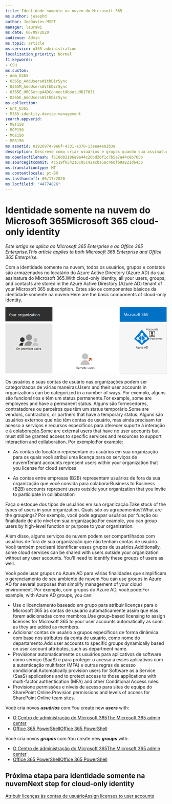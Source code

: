 ```yaml
---
title: Identidade somente na nuvem do Microsoft 365
ms.author: josephd
author: JoeDavies-MSFT
manager: laurawi
ms.date: 06/09/2020
audience: Admin
ms.topic: article
ms.service: o365-administration
localization_priority: Normal
f1.keywords:
- CSH
ms.custom:
- Adm_O365
- O365p_AddUsersWithDirSync
- O365M_AddUsersWithDirSync
- O365E_HRCSetupAADConnectAboutLM617031
- O365E_AddUsersWithDirSync
ms.collection:
- Ent_O365
- M365-identity-device-management
search.appverid:
- MET150
- MOP150
- MOE150
- MBS150
ms.assetid: 01920974-9e6f-4331-a370-13aea4e82b3e
description: Descreve como criar usuários e grupos quando sua assinatura do Microsoft 365 estiver usando a identidade somente de nuvem.
ms.openlocfilehash: f510d82186e9a44c20bd20f1c7b5a7a44c8b765b
ms.sourcegitcommit: 4c519f054216c05c42acba5ac460fb9a821d6436
ms.translationtype: MT
ms.contentlocale: pt-BR
ms.lasthandoff: 06/17/2020
ms.locfileid: "44774826"
---
```

# <a name="microsoft-365-cloud-only-identity"></a><span data-ttu-id="b0dcb-103">Identidade somente na nuvem do Microsoft 365</span><span class="sxs-lookup"><span data-stu-id="b0dcb-103">Microsoft 365 cloud-only identity</span></span>

<span data-ttu-id="b0dcb-104">*Este artigo se aplica ao Microsoft 365 Enterprise e ao Office 365 Enterprise.*</span><span class="sxs-lookup"><span data-stu-id="b0dcb-104">*This article applies to both Microsoft 365 Enterprise and Office 365 Enterprise.*</span></span>

<span data-ttu-id="b0dcb-105">Com a identidade somente na nuvem, todos os usuários, grupos e contatos são armazenados no locatário do Azure Active Directory (Azure AD) da sua assinatura do Microsoft 365.</span><span class="sxs-lookup"><span data-stu-id="b0dcb-105">With cloud-only identity, all your users, groups, and contacts are stored in the Azure Active Directory (Azure AD) tenant of your Microsoft 365 subscription.</span></span> <span data-ttu-id="b0dcb-106">Estes são os componentes básicos da identidade somente na nuvem.</span><span class="sxs-lookup"><span data-stu-id="b0dcb-106">Here are the basic components of cloud-only identity.</span></span>
 
![Os componentes básicos da identidade somente na nuvem](./media/about-office-365-identity/cloud-only-identity.png)

<span data-ttu-id="b0dcb-108">Os usuários e suas contas de usuário nas organizações podem ser categorizados de várias maneiras.</span><span class="sxs-lookup"><span data-stu-id="b0dcb-108">Users and their user accounts in organizations can be categorized in a number of ways.</span></span> <span data-ttu-id="b0dcb-109">Por exemplo, alguns são funcionários e têm um status permanente.</span><span class="sxs-lookup"><span data-stu-id="b0dcb-109">For example, some are employees and have a permanent status.</span></span> <span data-ttu-id="b0dcb-110">Alguns são fornecedores, contratadores ou parceiros que têm um status temporário.</span><span class="sxs-lookup"><span data-stu-id="b0dcb-110">Some are vendors, contractors, or partners that have a temporary status.</span></span> <span data-ttu-id="b0dcb-111">Alguns são usuários externos que não têm contas de usuário, mas ainda precisam ter acesso a serviços e recursos específicos para oferecer suporte à interação e à colaboração.</span><span class="sxs-lookup"><span data-stu-id="b0dcb-111">Some are external users that have no user accounts but must still be granted access to specific services and resources to support interaction and collaboration.</span></span> <span data-ttu-id="b0dcb-112">Por exemplo:</span><span class="sxs-lookup"><span data-stu-id="b0dcb-112">For example:</span></span>

- <span data-ttu-id="b0dcb-113">As contas do locatário representam os usuários em sua organização para os quais você atribui uma licença para os serviços de nuvem</span><span class="sxs-lookup"><span data-stu-id="b0dcb-113">Tenant accounts represent users within your organization that you license for cloud services</span></span>

- <span data-ttu-id="b0dcb-114">As contas entre empresas (B2B) representam usuários de fora da sua organização que você convida para colaborar</span><span class="sxs-lookup"><span data-stu-id="b0dcb-114">Business to Business (B2B) accounts represent users outside your organization that you invite to participate in collaboration</span></span>

<span data-ttu-id="b0dcb-115">Faça o estoque dos tipos de usuários em sua organização.</span><span class="sxs-lookup"><span data-stu-id="b0dcb-115">Take stock of the types of users in your organization.</span></span> <span data-ttu-id="b0dcb-116">Quais são os agrupamentos?</span><span class="sxs-lookup"><span data-stu-id="b0dcb-116">What are the groupings?</span></span> <span data-ttu-id="b0dcb-117">Por exemplo, você pode agrupar usuários por função ou finalidade de alto nível em sua organização.</span><span class="sxs-lookup"><span data-stu-id="b0dcb-117">For example, you can group users by high-level function or purpose to your organization.</span></span>

<span data-ttu-id="b0dcb-p104">Além disso, alguns serviços de nuvem podem ser compartilhados com usuários de fora de sua organização que não tenham contas de usuário. Você também precisará identificar esses grupos de usuários.</span><span class="sxs-lookup"><span data-stu-id="b0dcb-p104">Additionally, some cloud services can be shared with users outside your organization without any user accounts. You'll need to identify these groups of users as well.</span></span>

<span data-ttu-id="b0dcb-120">Você pode usar grupos no Azure AD para várias finalidades que simplificam o gerenciamento de seu ambiente de nuvem.</span><span class="sxs-lookup"><span data-stu-id="b0dcb-120">You can use groups in Azure AD for several purposes that simplify management of your cloud environment.</span></span> <span data-ttu-id="b0dcb-121">Por exemplo, com grupos do Azure AD, você pode:</span><span class="sxs-lookup"><span data-stu-id="b0dcb-121">For example, with Azure AD groups, you can:</span></span>

- <span data-ttu-id="b0dcb-122">Use o licenciamento baseado em grupo para atribuir licenças para o Microsoft 365 às contas de usuário automaticamente assim que elas forem adicionadas como membros.</span><span class="sxs-lookup"><span data-stu-id="b0dcb-122">Use group-based licensing to assign licenses for Microsoft 365 to your user accounts automatically as soon as they are added as members.</span></span>
- <span data-ttu-id="b0dcb-123">Adicionar contas de usuário a grupos específicos de forma dinâmica com base nos atributos da conta de usuário, como nome do departamento.</span><span class="sxs-lookup"><span data-stu-id="b0dcb-123">Add user accounts to specific groups dynamically based on user account attributes, such as department name.</span></span>
- <span data-ttu-id="b0dcb-124">Provisionar automaticamente os usuários para aplicativos de software como serviço (SaaS) e para proteger o acesso a esses aplicativos com a autenticação multifator (MFA) e outras regras de acesso condicional.</span><span class="sxs-lookup"><span data-stu-id="b0dcb-124">Automatically provision users for Software as a Service (SaaS) applications and to protect access to those applications with multi-factor authentication (MFA) and other Conditional Access rules.</span></span>
- <span data-ttu-id="b0dcb-125">Provisione permissões e níveis de acesso para sites de equipe do SharePoint Online.</span><span class="sxs-lookup"><span data-stu-id="b0dcb-125">Provision permissions and levels of access for SharePoint Online team sites.</span></span>

<span data-ttu-id="b0dcb-126">Você cria novos ***usuários*** com:</span><span class="sxs-lookup"><span data-stu-id="b0dcb-126">You create new ***users*** with:</span></span>

- [<span data-ttu-id="b0dcb-127">O Centro de administração do Microsoft 365</span><span class="sxs-lookup"><span data-stu-id="b0dcb-127">The Microsoft 365 admin center</span></span>](https://docs.microsoft.com/office365/admin/add-users/add-users)
- [<span data-ttu-id="b0dcb-128">Office 365 PowerShell</span><span class="sxs-lookup"><span data-stu-id="b0dcb-128">Office 365 PowerShell</span></span>](https://docs.microsoft.com/office365/enterprise/powershell/create-user-accounts-with-office-365-powershell)

<span data-ttu-id="b0dcb-129">Você cria novos ***grupos*** com:</span><span class="sxs-lookup"><span data-stu-id="b0dcb-129">You create new ***groups*** with:</span></span>

- [<span data-ttu-id="b0dcb-130">O Centro de administração do Microsoft 365</span><span class="sxs-lookup"><span data-stu-id="b0dcb-130">The Microsoft 365 admin center</span></span>](https://docs.microsoft.com/office365/admin/create-groups/create-groups)
- [<span data-ttu-id="b0dcb-131">Office 365 PowerShell</span><span class="sxs-lookup"><span data-stu-id="b0dcb-131">Office 365 PowerShell</span></span>](https://docs.microsoft.com/office365/enterprise/powershell/manage-office-365-groups-with-powershell)


## <a name="next-step-for-cloud-only-identity"></a><span data-ttu-id="b0dcb-132">Próxima etapa para identidade somente na nuvem</span><span class="sxs-lookup"><span data-stu-id="b0dcb-132">Next step for cloud-only identity</span></span>

[<span data-ttu-id="b0dcb-133">Atribuir licenças às contas de usuário</span><span class="sxs-lookup"><span data-stu-id="b0dcb-133">Assign licenses to user accounts</span></span>](assign-licenses-to-user-accounts.md)
